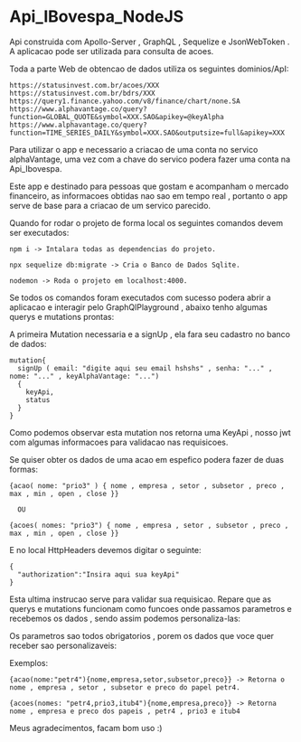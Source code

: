 # Api_IBovespa_NodeJS

Api construida com Apollo-Server , GraphQL , Sequelize e JsonWebToken . A aplicacao pode ser utilizada para consulta de acoes.

Toda a parte Web de obtencao de dados utiliza os seguintes dominios/ApI:

    https://statusinvest.com.br/acoes/XXX
    https://statusinvest.com.br/bdrs/XXX
    https://query1.finance.yahoo.com/v8/finance/chart/none.SA
    https://www.alphavantage.co/query?function=GLOBAL_QUOTE&symbol=XXX.SAO&apikey=@keyAlpha
    https://www.alphavantage.co/query?function=TIME_SERIES_DAILY&symbol=XXX.SAO&outputsize=full&apikey=XXX

Para utilizar o app e necessario a criacao de uma conta no servico alphaVantage, uma vez com a chave do servico podera fazer uma conta na Api_Ibovespa.

Este app e destinado para pessoas que gostam e acompanham o mercado financeiro, as informacoes obtidas nao sao em tempo real , portanto o app serve de base para a criacao de um servico parecido.

Quando for rodar o projeto de forma local os seguintes comandos devem ser executados:

    npm i -> Intalara todas as dependencias do projeto.
    
    npx sequelize db:migrate -> Cria o Banco de Dados Sqlite.
    
    nodemon -> Roda o projeto em localhost:4000.

Se todos os comandos foram executados com sucesso podera abrir a aplicacao e interagir pelo GraphQlPlayground , abaixo tenho algumas querys e mutations prontas:

A primeira Mutation necessaria e a signUp , ela fara seu cadastro no banco de dados:

    mutation{ 
      signUp ( email: "digite aqui seu email hshshs" , senha: "..." , nome: "..." , keyAlphaVantage: "...") 
      {
        keyApi,
        status 
      }
    }

Como podemos observar esta mutation nos retorna uma KeyApi , nosso jwt com algumas informacoes para validacao nas requisicoes.

Se quiser obter os dados de uma acao em espefico podera fazer de duas formas:

    {acao( nome: "prio3" ) { nome , empresa , setor , subsetor , preco , max , min , open , close }}

      OU 
  
    {acoes( nomes: "prio3") { nome , empresa , setor , subsetor , preco , max , min , open , close }}

E no local HttpHeaders devemos digitar o seguinte:

    {
      "authorization":"Insira aqui sua keyApi"
    }

Esta ultima instrucao serve para validar sua requisicao. Repare que as querys e mutations funcionam como funcoes onde passamos parametros e recebemos os dados , sendo assim podemos personaliza-las:

Os parametros sao todos obrigatorios , porem os dados que voce quer receber sao personalizaveis:

  Exemplos:
  
    {acao(nome:"petr4"){nome,empresa,setor,subsetor,preco}} -> Retorna o nome , empresa , setor , subsetor e preco do papel petr4.
    
    {acoes(nomes: "petr4,prio3,itub4"){nome,empresa,preco}} -> Retorna nome , empresa e preco dos papeis , petr4 , prio3 e itub4
    


Meus agradecimentos, facam bom uso :)


